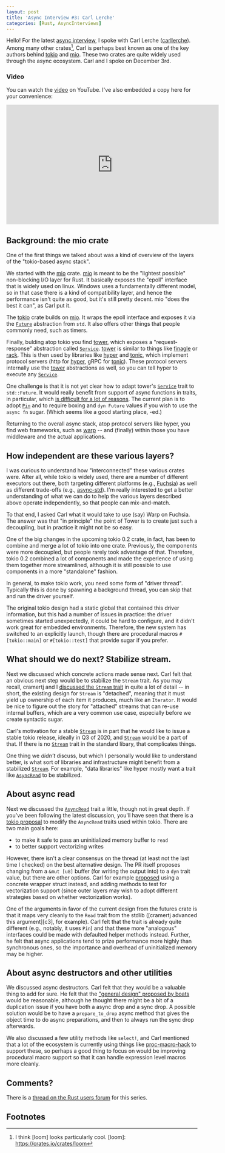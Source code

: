 ```yaml
---
layout: post
title: 'Async Interview #3: Carl Lerche'
categories: [Rust, AsyncInterviews]
---
```


Hello! For the latest [async interview], I spoke with Carl Lerche
([carllerche]). Among many other crates[^loom], Carl is perhaps best
known as one of the key authors behind [tokio] and [mio]. These two
crates are quite widely used through the async ecosystem. Carl and I
spoke on December 3rd.

[async interview]: http://smallcultfollowing.com/babysteps/blog/2019/12/09/async-interview-2-cramertj/
[tokio]: https://github.com/tokio-rs/tokio 
[mio]: https://github.com/tokio-rs/mio
[carllerche]: https://github.com/carllerche/

[^loom]: I think [loom] looks particularly cool.
[loom]: https://crates.io/crates/loom

### Video

You can watch the [video] on YouTube. I've also embedded a copy here
for your convenience:

[video]: https://youtu.be/xpk0y8tfszE

<center><iframe width="560" height="315" src="https://www.youtube.com/embed/xpk0y8tfszE" frameborder="0" allow="accelerometer; autoplay; encrypted-media; gyroscope; picture-in-picture" allowfullscreen></iframe></center>

## Background: the mio crate

One of the first things we talked about was a kind of overview of the
layers of the "tokio-based async stack".

We started with the [mio] crate. [mio] is meant to be the "lightest
possible" non-blocking I/O layer for Rust. It basically exposes the
"epoll" interface that is widely used on linux. Windows uses a
fundamentally different model, so in that case there is a kind of
compatibility layer, and hence the performance isn't quite as good,
but it's still pretty decent. mio "does the best it can", as Carl put
it.

The [tokio] crate builds on [mio]. It wraps the epoll interface and
exposes it via the [`Future`] abstraction from `std`. It also offers
other things that people commonly need, such as timers.

[`Future`]: https://doc.rust-lang.org/std/future/trait.Future.html

Finally, bulding atop tokio you find [tower], which exposes a
"request-response" abstraction called [`Service`]. [tower] is similar
to things like [finagle] or [rack]. This is then used by libraries
like [hyper] and [tonic], which implement protocol servers (http for
[hyper], gRPC for [tonic]). These protocol servers internally use the
[tower] abstractions as well, so you can tell hyper to execute any
[`Service`].

[tower]: https://crates.io/crates/tower
[hyper]: https://crates.io/crates/hyper
[tonic]: https://crates.io/crates/tonic
[finagle]: https://twitter.github.io/finagle/
[rack]: https://rack.github.io/
[`Service`]: https://docs.rs/tower/0.3.0/tower/trait.Service.html

One challenge is that it is not yet clear how to adapt tower's
[`Service`] trait to `std::Future`. It would really benefit from
support of async functions in traits, in particular, which [is
difficult for a lot of reasons][aft]. The current plan is to adopt
[`Pin`] and to require boxing and `dyn Future` values if you wish to
use the `async fn` sugar. (Which seems like a good starting place,
-ed.)

[aft]: http://smallcultfollowing.com/babysteps/blog/2019/10/26/async-fn-in-traits-are-hard/
[`Pin`]: https://doc.rust-lang.org/std/pin/struct.Pin.html

Returning to the overall async stack, atop protocol servers like
hyper, you find web frameworks, such as [warp] -- and (finally) within
those you have middleware and the actual applications.

[warp]: https://crates.io/crates/warp

## How independent are these various layers?

I was curious to understand how "interconnected" these various crates
were. After all, while tokio is widely used, there are a number of
different executors out there, both targeting different platforms
(e.g., [Fuchsia]) as well as different trade-offs (e.g., [async-std]).
I'm really interested to get a better understanding of what we can do
to help the various layers described above operate independently, so
that people can mix-and-match.

[Fuchsia]: https://fuchsia.googlesource.com/
[async-std]: https://async.rs/

To that end, I asked Carl what it would take to use (say) Warp on
Fuchsia. The answer was that "in principle" the point of Tower is to
create just such a decoupling, but in practice it might not be so
easy.

One of the big changes in the upcoming tokio 0.2 crate, in fact, has
been to combine and merge a lot of tokio into one crate. Previously,
the components were more decoupled, but people rarely took advantage
of that. Therefore, tokio 0.2 combined a lot of components and made
the experience of using them together more streamlined, although it is
still possible to use components in a more "standalone" fashion.

In general, to make tokio work, you need some form of "driver thread".
Typically this is done by spawning a background thread, you can skip
that and run the driver yourself. 

The original tokio design had a static global that contained this
driver information, but this had a number of issues in practice: the
driver sometimes started unexpectedly, it could be hard to configure,
and it didn't work great for embedded environments. Therefore, the new
system has switched to an explicitly launch, though there are
procedural macros `#[tokio::main]` or `#[tokio::test]` that provide
sugar if you prefer.

## What should we do next? Stabilize stream.

Next we discussed which concrete actions made sense next. Carl felt
that an obvious next step would be to stabilize the `Stream` trait.
As you may recall, cramertj and I [discussed the `Stream` trait][c2]
in quite a lot of detail -- in short, the existing design for `Stream`
is "detached", meaning that it must yield up ownership of each item it
produces, much like an `Iterator`. It would be nice to figure out the
story for "attached" streams that can re-use internal buffers, which
are a very common use case, especially before we create syntactic
sugar.

[c2]: http://smallcultfollowing.com/babysteps/blog/2019/12/10/async-interview-2-cramertj-part-2/

Carl's motivation for a stable [`Stream`] is in part that he would like
to issue a stable tokio release, ideally in Q3 of 2020, and [`Stream`]
would be a part of that. If there is no [`Stream`] trait in the standard
libary, that complicates things.

One thing we *didn't* discuss, but which I personally would like to
understand better, is what sort of libraries and infrastructure might
benefit from a stabilized [`Stream`]. For example, "data libraries" like
hyper mostly want a trait like [`AsyncRead`] to be stabilized.

[`Stream`]: https://docs.rs/futures/0.3.1/futures/stream/trait.Stream.html
[`AsyncRead`]: https://docs.rs/futures/0.3.1/futures/io/trait.AsyncRead.html

## About async read

Next we discussed the [`AsyncRead`] trait a little, though not in great
depth. If you've been following the latest discussion, you'll have seen
that there is a [tokio proposal](https://github.com/tokio-rs/tokio/pull/1744)
to modify the `AsyncRead` traits used within tokio. There are two main goals here:

* to make it safe to pass an uninitialized memory buffer to `read`
* to better support vectorizing writes

However, there isn't a clear consensus on the thread (at least not the
last time I checked) on the best alternative design. The PR itself
proposes changing from a `&mut [u8]` buffer (for writing the output
into) to a `dyn` trait value, but there are other options. Carl for
example [proposed] using a concrete wrapper struct instead, and adding
methods to test for vectorization support (since outer layers may wish
to adopt different strategies based on whether vectorization works).

[proposed]: https://github.com/tokio-rs/tokio/pull/1744#issuecomment-553575438

One of the arguments in favor of the current design from the futures
crate is that it maps very cleanly to the `Read` trait from the stdlib
([cramertj advanced this argument][c3], for example). Carl felt that
the trait is already quite different (e.g., notably, it uses `Pin`)
and that these more "analogous" interfaces could be made with
defaulted helper methods instead. Further, he felt that async
applications tend to prize performance more highly than synchronous
ones, so the importance and overhead of uninitialized memory may be
higher.

[c2]: http://smallcultfollowing.com/babysteps/blog/2019/12/10/async-interview-2-cramertj-part-2/

## About async destructors and other utilities

We discussed async destructors. Carl felt that they would be a
valuable thing to add for sure. He felt that the ["general design"
proposed by boats](https://boats.gitlab.io/blog/post/poll-drop/) would
be reasonable, although he thought there might be a bit of a
duplication issue if you have both a async drop and a sync drop. A
possible solution would be to have a `prepare_to_drop` async method
that gives the object time to do async preparations, and then to
always run the sync drop afterwards.

We also discussed a few utility methods like `select!`, and Carl
mentioned that a lot of the ecosystem is currently using things like
[proc-macro-hack] to support these, so perhaps a good thing to focus
on would be improving procedural macro support so that it can handle
expression level macros more cleanly.
  
## Comments?

There is a [thread on the Rust users forum](https://users.rust-lang.org/t/async-interviews/35167/) for this series.

## Footnotes

[proc-macro-hack]: https://crates.io/crates/proc-macro-hack
